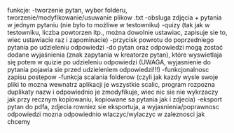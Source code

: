 funkcje:
-tworzenie pytan, wybor folderu, tworzenie/modyfikowanie/usuwanie plikow .txt
-obsluga zdjęcia + pytania w jednym pytaniu (nie było to możliwe w testowniku) 
-quizy (tak jak w testowniku, liczba powtorzen itp., można dowolnie ustawiac, zapisuje sie to, wiec ustawiacie raz i zapominacie)
-przycisk powrotu do poprzedniego pytania po udzieleniu odpowiedzi
-do pytan oraz odpowiedzi mogą zostać dodane wyjaśnienia (znak zapytania w kreatorze pytan), które wyswietlaja się potem w quizie po udzieleniu odpowiedzi (UWAGA, wyjasnienie do pytania pojawia sie przed udzieleniem odpowiedzi!!!) 
-funkcjonalnosc zapisu postepow
-funkcja scalania folderow (czyli jak kazdy wysle swoje pliki to mozna wewnatrz aplikacji je wszystkie scalic, program rozpozna duplikaty nazw i odpowiednio je zmodyfikuje, wiec nic sie nie wykrzaczy jak przy recznym kopiowaniu, kopiowane sa pytania jak i zdjecia) 
-eksport pytan do pdfa, zdjecia rowniez sie eksportuja, a wyjasnienia/poprawnosc odpowiedzi mozna odpowiednio wlaczyc/wylaczyc w zaleznosci jak chcemy
